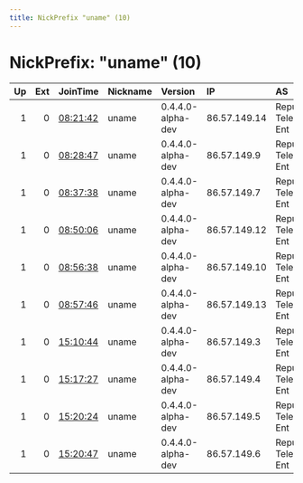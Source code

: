 ```yaml
---
title: NickPrefix "uname" (10)
---
```


# NickPrefix: "uname" (10)

|   Up |   Ext | JoinTime                                                                                            | Nickname   | Version           | IP           | AS                                       | CC   |   ORp |   Dirp | OS    | Contact   |   eFamMembers |
|-----:|------:|:----------------------------------------------------------------------------------------------------|:-----------|:------------------|:-------------|:-----------------------------------------|:-----|------:|-------:|:------|:----------|--------------:|
|    1 |     0 | [08:21:42](https://metrics.torproject.org/rs.html#details/1C8BFE1794BA42CDC45F8C51DF10E70FA7FBF182) | uname      | 0.4.4.0-alpha-dev | 86.57.149.14 | Republican Unitary Telecommunication Ent | by   |  1443 |   9130 | Linux | None      |             1 |
|    1 |     0 | [08:28:47](https://metrics.torproject.org/rs.html#details/AA86AFFC867DA1D68C4A0412D7CF4D3EF7DB775D) | uname      | 0.4.4.0-alpha-dev | 86.57.149.9  | Republican Unitary Telecommunication Ent | by   |  1443 |   9130 | Linux | None      |             1 |
|    1 |     0 | [08:37:38](https://metrics.torproject.org/rs.html#details/086E7BA2E80A48DF111A0230C2863C0506C0FDAD) | uname      | 0.4.4.0-alpha-dev | 86.57.149.7  | Republican Unitary Telecommunication Ent | by   |  1443 |   9130 | Linux | None      |             1 |
|    1 |     0 | [08:50:06](https://metrics.torproject.org/rs.html#details/690B4DA2D47D643C4EFDB995417B48F997FBC281) | uname      | 0.4.4.0-alpha-dev | 86.57.149.12 | Republican Unitary Telecommunication Ent | by   |  1443 |   9130 | Linux | None      |             1 |
|    1 |     0 | [08:56:38](https://metrics.torproject.org/rs.html#details/2FBBC347CEC85CFB8BC68FD91D7D89C91395A6E3) | uname      | 0.4.4.0-alpha-dev | 86.57.149.10 | Republican Unitary Telecommunication Ent | by   |  1443 |   9130 | Linux | None      |             1 |
|    1 |     0 | [08:57:46](https://metrics.torproject.org/rs.html#details/C475847764E61EC1D71A5522B09A70CC6CBB2DC4) | uname      | 0.4.4.0-alpha-dev | 86.57.149.13 | Republican Unitary Telecommunication Ent | by   |  1443 |   9130 | Linux | None      |             1 |
|    1 |     0 | [15:10:44](https://metrics.torproject.org/rs.html#details/CD4942604FD5EA37A6EC1882B4D8D54E4BA9EBD5) | uname      | 0.4.4.0-alpha-dev | 86.57.149.3  | Republican Unitary Telecommunication Ent | by   |  1443 |   9130 | Linux | None      |             1 |
|    1 |     0 | [15:17:27](https://metrics.torproject.org/rs.html#details/F3FA7A4DAFCECA02B42E236FBF268F9A822588F3) | uname      | 0.4.4.0-alpha-dev | 86.57.149.4  | Republican Unitary Telecommunication Ent | by   |  1443 |   9130 | Linux | None      |             1 |
|    1 |     0 | [15:20:24](https://metrics.torproject.org/rs.html#details/670BE8078305EB05E130346576A0DA44EFB40609) | uname      | 0.4.4.0-alpha-dev | 86.57.149.5  | Republican Unitary Telecommunication Ent | by   |  1443 |   9130 | Linux | None      |             1 |
|    1 |     0 | [15:20:47](https://metrics.torproject.org/rs.html#details/C7A5E1775859F09D945D1E9E22F1B292D553F37C) | uname      | 0.4.4.0-alpha-dev | 86.57.149.6  | Republican Unitary Telecommunication Ent | by   |  1443 |   9130 | Linux | None      |             1 |
